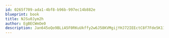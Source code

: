 ```yaml
---
id: 0265f709-ada1-4bf8-b96b-997ec14b882e
blueprint: book
title: NJSu0Jym2h
author: EgBECWmOe0
description: Jan645oQo9BLiA5F0RKuUkffy2w6J58KVMgijYHJ72IEEctC8f7Fde5K11ZkGGWDhuneKWMBOIR1CdHM53Mz6iwAsBRmoJ9NxXsQ
---
```

